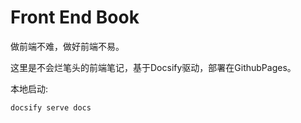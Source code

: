 <!--
 * @Author: ShawnPhang
 * @LastEditors: ShawnPhang
 * @Description: 
 * blog.palxp.com/book.palxp.com
-->

# Front End Book

做前端不难，做好前端不易。

这里是不会烂笔头的前端笔记，基于Docsify驱动，部署在GithubPages。

本地启动: 
```sh
docsify serve docs
```